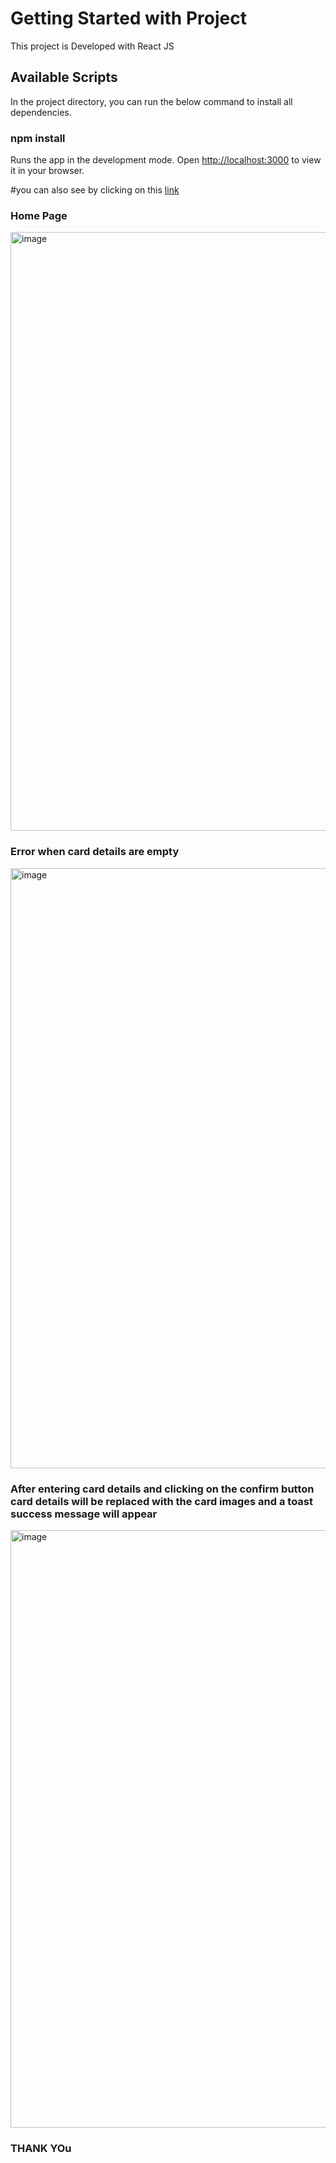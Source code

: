 # Getting Started with Project

This project is Developed with React JS

## Available Scripts

In the project directory, you can run the below command to install all dependencies.
### npm install

Runs the app in the development mode.
Open [http://localhost:3000](http://localhost:3000) to view it in your browser.

#you can also see by clicking on this [link](https://credit-card-app-swart.vercel.app/)

### Home Page

<img width="958" alt="image" src="https://github.com/chaursiyasanjeet/credit-card-app/assets/111435565/19384bfe-be1f-4627-ba9f-378ee7aa2d4d">





### Error when card details are empty

<img width="960" alt="image" src="https://github.com/chaursiyasanjeet/credit-card-app/assets/111435565/a0cec9d1-562d-4ffc-8ebc-bd851dfe55a6">




### After entering card details and clicking on the confirm button card details will be replaced with the card images and a toast success message will appear

<img width="956" alt="image" src="https://github.com/chaursiyasanjeet/credit-card-app/assets/111435565/9ba91788-f29a-4c53-ac47-45eb189f4565">


### THANK YOu





